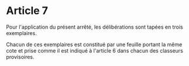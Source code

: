 # Article 7

Pour l'application du présent arrêté, les délibérations sont tapées en trois exemplaires.

Chacun de ces exemplaires est constitué par une feuille portant la même cote et prise comme il est indiqué à l'article 6 dans chacun des classeurs provisoires.
